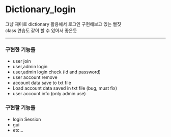 # Dictionary_login
그냥 재미로 dictionary 활용해서 로그인 구현해보고 있는 뻘짓
<br/>
class 연습도 같이 할 수 있어서 좋은듯 

---

### 구현한 기능들
- user join
- user,admin login
- user,admin login check (id and password)
- user account remove
- account data save to txt file
- Load account data saved in txt file (bug, must fix)
- user account info (only admin use)

### 구현할 기능들 
- login Session
- gui 
- etc...
